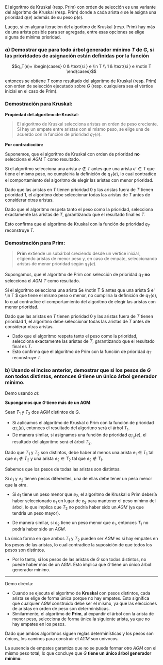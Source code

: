El algoritmo de Kruskal (resp. Prim) con orden de selección es una variante del algoritmo de Kruskal (resp. Prim) donde a cada arista $e$ se le asigna una prioridad $q(e)$ además de su peso $p(e)$. 

Luego, si en alguna iteración del algoritmo de Kruskal (resp. Prim) hay más de una arista
posible para ser agregada, entre esas opciones se elige alguna de mínima prioridad.

### $a)$ Demostrar que para todo árbol generador mínimo $T$ de $G$, si las prioridades de asignación están definidas por la función

```math
q_T(e)=
\begin{cases}
0 & \text{si } e \in T \\
1 & \text{si } e \notin T
\end{cases}
```

entonces se obtiene $T$ como resultado del algoritmo de Kruskal (resp. Prim) con orden de
selección ejecutado sobre $G$ (resp. cualquiera sea el vértice inicial en el caso de Prim).

### Demostración para Kruskal:

**Propiedad del algoritmo de Kruskal**:
> El algoritmo de Kruskal selecciona aristas en orden de peso creciente. Si hay un empate entre aristas con el mismo peso, se elige una de acuerdo con la función de prioridad $q_T(e)$.

**Por contradicción:**

Suponemos, que el algoritmo de Kruskal con orden de prioridad **no** selecciona el $AGM$ T como resultado.

Si el algoritmo selecciona una arista $e \notin T$ antes que una arista $e' \in T$ que tiene el mismo peso, no cumpleiría la definición de $q_T(e)$, lo cual contradice el comportamiento del algoritmo de elegir las aristas con menor prioridad.

Dado que las aristas en $T$ tienen prioridad $0$ y las aristas fuera de $T$ tienen prioridad $1$, el algoritmo debe seleccionar todas las aristas de $T$ antes de considerar otras aristas.

Dado que el algoritmo respeta tanto el peso como la prioridad, selecciona exactamente las aristas de $T$, garantizando que el resultado final es $T$.

Esto confirma que el algoritmo de Kruskal con la función de prioridad $q_T$ reconstruye $T$.

### Demostración para Prim:

> **Prim** extiende un subárbol creciendo desde un vértice inicial, eligiendo aristas de menor peso y, en caso de empate, seleccionando aristas de menor prioridad según $q_T(e)$.

Supongamos, que el algoritmo de Prim con selección de prioridad $q_T$ **no** selecciona el $AGM$ $T$ como resultado.

Si el algoritmo selecciona una arista $e \notin T $ antes que una arista $ e' \in T $ que tiene el mismo peso o menor, no cumpliría la definición de $q_T(e)$, lo cual contradice el comportamiento del algoritmo de elegir las aristas con menor prioridad.

Dado que las aristas en $T$ tienen prioridad $0$ y las aristas fuera de $T$ tienen prioridad $1$, el algoritmo debe seleccionar todas las aristas de $T$ antes de considerar otras aristas.

- Dado que el algoritmo respeta tanto el peso como la prioridad, selecciona exactamente las aristas de $T$, garantizando que el resultado final es $T$. 
- Esto confirma que el algoritmo de Prim con la función de prioridad $q_T$ reconstruye $T$.

### b) Usando el inciso anterior, demostrar que si los pesos de $G$ son todos distintos, entonces $G$ tiene un único árbol generador mínimo.

Demo usando $a)$:

**Supongamos que $G$ tiene más de un AGM**:

Sean $T_1$ y $T_2$ dos $AGM$ distintos de $G$.
   
- Si aplicamos el algoritmo de Kruskal o Prim con la función de prioridad $q_{T_1}(e)$, entonces el resultado del algoritmo será el árbol $T_1$.
- De manera similar, si asignamos una función de prioridad $q_{T_2}(e)$, el resultado del algoritmo será el árbol $T_2$.

Dado que $T_1$ y $T_2$ son distintos, debe haber al menos una arista $e_1 \in T_1$ tal que $e_1 \notin T_2$ y una arista $e_2 \in T_2$ tal que $e_2 \notin T_1$.

Sabemos que los pesos de todas las aristas son distintos. 

Si $e_1$ y $e_2$ tienen pesos diferentes, una de ellas debe tener un peso menor que la otra.

- Si $e_1$ tiene un peso menor que $e_2$, el algoritmo de Kruskal o Prim debería haber seleccionado $e_1$ en lugar de $e_2$ para mantener el peso mínimo del árbol, lo que implica que $T_2$ no podría haber sido un $AGM$ (ya que tendría un peso mayor).

- De manera similar, si $e_2$ tiene un peso menor que $e_1$, entonces $T_1$ no podría haber sido un $AGM$.

La única forma en que ambos $T_1$ y $T_2$ pueden ser $AGM$ es si hay empates en los pesos de las aristas, lo cual contradice la suposición de que todos los pesos son distintos.

- Por lo tanto, si los pesos de las aristas de $G$ son todos distintos, no puede haber más de un AGM. Esto implica que $G$ tiene un único árbol generador mínimo.

---

Demo directa:

- Cuando se ejecuta el algoritmo de **Kruskal** con pesos distintos, cada arista se elige de forma única porque no hay empates. Esto significa que cualquier $AGM$ construido debe ser el mismo, ya que las elecciones de aristas en orden de peso son determinísticas.
- Similarmente, el algoritmo de **Prim**, al expandir el árbol con la arista de menor peso, selecciona de forma única la siguiente arista, ya que no hay empates en los pesos.

Dado que ambos algoritmos siguen reglas determinísticas y los pesos son únicos, los caminos para construir el $AGM$ son unívocos. 

La ausencia de empates garantiza que no se pueda formar otro $AGM$ con el mismo peso total, lo que concluye que $G$ **tiene un único árbol generador mínimo**.